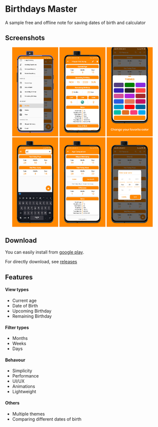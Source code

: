# Birthdays Master

A sample free and offline note for saving dates of birth and calculator

## Screenshots

<p align="center">
   <img src="https://github.com/hlayan/birthdays-master/blob/main/screenshots/Screenshot-1.png" width="150"/> <img src="https://github.com/hlayan/birthdays-master/blob/main/screenshots/Screenshot-2.png" width="150"/> <img src="https://github.com/hlayan/birthdays-master/blob/main/screenshots/Screenshot-3.png" width="150"/> <img src="https://github.com/hlayan/birthdays-master/blob/main/screenshots/Screenshot-4.png" width="150"/> <img src="https://github.com/hlayan/birthdays-master/blob/main/screenshots/Screenshot-5.png" width="150"/> <img src="https://github.com/hlayan/birthdays-master/blob/main/screenshots/Screenshot-6.png" width="150"/>
</p>

<!-- 
<table align="left">
       <tr>
          <td><img src="https://github.com/hlayan/birthdays-master/blob/main/screenshots/Screenshot-1.png" width="200"></td>
          <td><img src="https://github.com/hlayan/birthdays-master/blob/main/screenshots/Screenshot-2.png" width="200"></td>
          <td><img src="https://github.com/hlayan/birthdays-master/blob/main/screenshots/Screenshot-3.png" width="200"></td>
          <td><img src="https://github.com/hlayan/birthdays-master/blob/main/screenshots/Screenshot-4.png" width="200"></td>
          <td><img src="https://github.com/hlayan/birthdays-master/blob/main/screenshots/Screenshot-5.png" width="200"></td>
          <td><img src="https://github.com/hlayan/birthdays-master/blob/main/screenshots/Screenshot-6.png" width="200"></td>
       </tr>
</table>
 -->
## Download

You can easily install from [google play](https://play.google.com/store/apps/details?id=com.hlayanhtetaung.birthdaysmaster&hl=en).

For directly download, see [releases](https://github.com/hlayan/birthdays-master/releases)
 
## Features

#### View types

- Current age
- Date of Birth
- Upcoming Birthday
- Remaining Birthday

#### Filter types

- Months
- Weeks
- Days

#### Behavour

- Simplicity
- Performance
- UI/UX
- Animations
- Lightweight

#### Others

- Multiple themes
- Comparing different dates of birth
